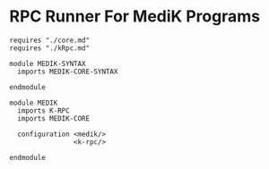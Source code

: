 RPC Runner For MediK Programs
=============================

```k
requires "./core.md"
requires "./kRpc.md"

module MEDIK-SYNTAX
  imports MEDIK-CORE-SYNTAX

endmodule

module MEDIK
  imports K-RPC
  imports MEDIK-CORE

  configuration <medik/>
                <k-rpc/>

endmodule

```
